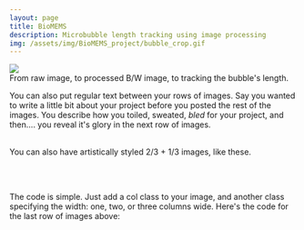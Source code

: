 ```yaml
---
layout: page
title: BioMEMS
description: Microbubble length tracking using image processing
img: /assets/img/BioMEMS_project/bubble_crop.gif
---
```




<div class="col">
    <img src="{{ site.baseurl }}/assets/img/BioMEMS_project/bubblelength.png">
</div>
<div class="col caption">
    From raw image, to processed B/W image, to tracking the bubble's length.
</div>

You can also put regular text between your rows of images. Say you wanted to write a little bit about your project before you posted the rest of the images. You describe how you toiled, sweated, *bled* for your project, and then.... you reveal it's glory in the next row of images.


<div class="img_row">
    <img class="col two left" src="{{ site.baseurl }}/assets/img/6.jpg" alt="" title="example image"/>
    <img class="col one left" src="{{ site.baseurl }}/assets/img/11.jpg" alt="" title="example image"/>
</div>
<div class="col three caption">
    You can also have artistically styled 2/3 + 1/3 images, like these.
</div>


<br/><br/>


The code is simple. Just add a col class to your image, and another class specifying the width: one, two, or three columns wide. Here's the code for the last row of images above:

